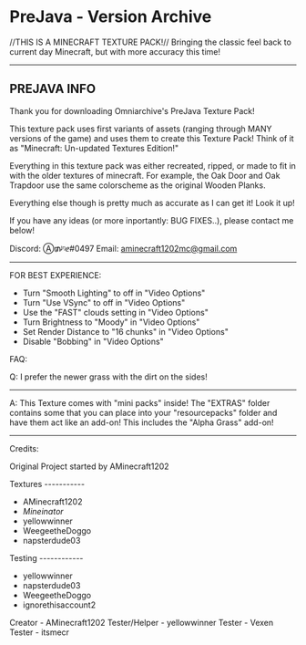 # PreJava - Version Archive
//THIS IS A MINECRAFT TEXTURE PACK!// Bringing the classic feel back to current day Minecraft, but with more accuracy this time!

____________________________
PREJAVA INFO
----------------------------
Thank you for downloading Omniarchive's PreJava Texture Pack!

This texture pack uses first variants of assets (ranging through MANY versions of the game) and uses them to create this Texture Pack! Think of it as "Minecraft: Un-updated Textures Edition!" 

Everything in this texture pack was either recreated, ripped, or made to fit in with the older textures of minecraft. For example, the Oak Door and Oak Trapdoor use the same colorscheme as the original Wooden Planks. 

Everything else though is pretty much as accurate as I can get it! Look it up! 

If you have any ideas (or more inportantly: BUG FIXES..), please contact me below!

Discord: Ⓐ₥ᶨᵑⅇ#0497
Email: aminecraft1202mc@gmail.com


----------------------------
FOR BEST EXPERIENCE:

- Turn "Smooth Lighting" to off in "Video Options"
- Turn "Use VSync" to off in "Video Options"
- Use the "FAST" clouds setting in "Video Options"
- Turn Brightness to "Moody" in "Video Options"
- Set Render Distance to "16 chunks" in "Video Options"
- Disable "Bobbing" in "Video Options"



FAQ:

Q: I prefer the newer grass with the dirt on the sides!
______________________________
A: This Texture comes with "mini packs" inside! The "EXTRAS" folder contains some that you can place into your "resourcepacks" folder and have them act like an add-on! This includes the "Alpha Grass" add-on! 


----------------------------
Credits:

Original Project started by AMinecraft1202

Textures -----------
- AMinecraft1202
- _Mineinator_
- yellowwinner
- WeegeetheDoggo
- napsterdude03

Testing ------------
- yellowwinner
- napsterdude03
- WeegeetheDoggo
- ignorethisaccount2

Creator - AMinecraft1202
Tester/Helper - yellowwinner
Tester - Vexen
Tester - itsmecr
